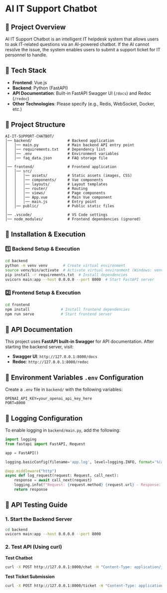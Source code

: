# AI IT Support Chatbot

## 📌 Project Overview
AI IT Support Chatbot is an intelligent IT helpdesk system that allows users to ask IT-related questions via an AI-powered chatbot. If the AI cannot resolve the issue, the system enables users to submit a support ticket for IT personnel to handle.

## 🚀 Tech Stack
- **Frontend**: Vue.js
- **Backend**: Python (FastAPI)
- **API Documentation**: Built-in FastAPI Swagger UI (`/docs`) and Redoc (`/redoc`)
- **Other Technologies**: Please specify (e.g., Redis, WebSocket, Docker, etc.)

## 📂 Project Structure
```
AI-IT-SUPPORT-CHATBOT/
│── backend/                # Backend application
│   │── main.py             # Main backend API entry point
│   │── requirements.txt    # Dependency list
│   │── .env                # Environment variables
│   │── faq_data.json       # FAQ storage file
│
│── frontend/               # Frontend application
│   │── src/
│   │   │── assets/         # Static assets (images, CSS)
│   │   │── components/     # Vue components
│   │   │── layouts/        # Layout templates
│   │   │── router/         # Routing
│   │   │── views/          # Page components
│   │   │── App.vue         # Main Vue component
│   │   │── main.js         # Entry point
│   │── public/             # Public static files
│
│── .vscode/                # VS Code settings
│── node_modules/           # Frontend dependencies (ignored)
```

## 🔧 Installation & Execution
### 1️⃣ Backend Setup & Execution
```bash
cd backend
python -m venv venv       # Create virtual environment
source venv/bin/activate  # Activate virtual environment (Windows: venv\Scripts\activate)
pip install -r requirements.txt  # Install dependencies
uvicorn main:app --host 0.0.0.0 --port 8000  # Start FastAPI server
```

### 2️⃣ Frontend Setup & Execution
```bash
cd frontend
npm install              # Install frontend dependencies
npm run serve            # Start frontend server
```

## 📡 API Documentation
This project uses **FastAPI built-in Swagger** for API documentation. After starting the backend server, visit:

- **Swagger UI**: `http://127.0.0.1:8000/docs`
- **Redoc**: `http://127.0.0.1:8000/redoc`

## 🔑 Environment Variables `.env` Configuration
Create a `.env` file in `backend/` with the following variables:
```
OPENAI_API_KEY=your_openai_api_key_here
PORT=8000
```

## 📜 Logging Configuration
To enable logging in `backend/main.py`, add the following:
```python
import logging
from fastapi import FastAPI, Request

app = FastAPI()

logging.basicConfig(filename='app.log', level=logging.INFO, format='%(asctime)s - %(message)s')

@app.middleware("http")
async def log_request(request: Request, call_next):
    response = await call_next(request)
    logging.info(f"Request: {request.method} {request.url} - Response: {response.status_code}")
    return response
```

## 🚀 API Testing Guide
### 1. Start the Backend Server
```bash
cd backend
uvicorn main:app --host 0.0.0.0 --port 8000
```
### 2. Test API (Using curl)
**Test Chatbot**
```bash
curl -X POST http://127.0.0.1:8000/chat -H "Content-Type: application/json" -d '{"user_id": "12345", "message": "My computer won't start."}'
```

**Test Ticket Submission**
```bash
curl -X POST http://127.0.0.1:8000/ticket -H "Content-Type: application/json" -d '{"user_id": "12345", "issue": "Cannot connect to VPN."}'
```

